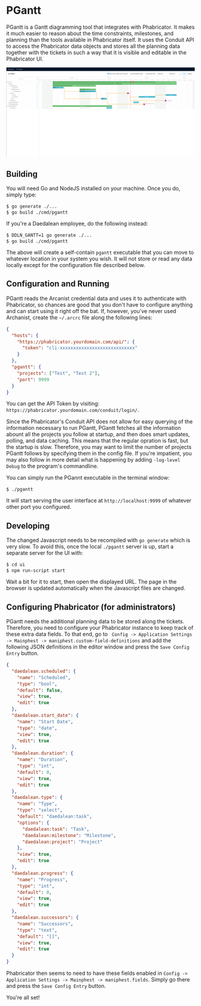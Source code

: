 
PGantt
======

PGantt is a Gantt diagramming tool that integrates with Phabricator. It makes it
much easier to reason about the time constraints, milestones, and planning than
the tools available in Phabricator itself. It uses the Conduit API to access the
Phabricator data objects and stores all the planning data together with the
tickets in such a way that it is visible and editable in the Phabricator UI.

![Screenshot](https://github.com/daedaleanai/pgantt/raw/master/screenshot.png)

Building
--------

You will need Go and NodeJS installed on your machine. Once you do, simply type:

    $ go generate ./...
    $ go build ./cmd/pgantt

If you're a Daedalean employee, do the following instead:

    $ DDLN_GANTT=1 go generate ./...
    $ go build ./cmd/pgantt

The above will create a self-contain `pgantt` executable that you can move to
whatever location in your system you wish. It will not store or read any data
locally except for the configuration file described below.

Configuration and Running
-------------------------

PGantt reads the Arcanist credential data and uses it to authenticate with
Phabricator, so chances are good that you don't have to configure anything and
can start using it right off the bat. If, however, you've never used Archanist,
create the `~/.arcrc` file along the following lines:

```json
{
  "hosts": {
    "https://phabricator.yourdomain.com/api/": {
      "token": "cli-xxxxxxxxxxxxxxxxxxxxxxxxxxxx"
    }
  },
  "pgantt": {
    "projects": ["Test", "Test 2"],
    "port": 9999
  }
}
```

You can get the API Token by visiting:
`https://phabricator.yourdomain.com/conduit/login/`.

Since the Phabricator's Conduit API does not allow for easy querying of the
information necessary to run PGantt, PGantt fetches all the information abount
all the projects you follow at startup, and then does smart updates, polling,
and data caching. This means that the regular opration is fast, but the startup
is slow. Therefore, you may want to limit the number of projects PGantt follows
by specifying them in the config file. If you're impatient, you may also follow
in more detail what is happening by adding `-log-level Debug` to the program's
commandline.

You can simply run the PGannt executable in the terminal window:

    $ ./pgantt

It will start serving the user interface at `http://localhost:9999` of whatever
other port you configured.

Developing
----------

The changed Javascript needs to be recompiled with `go generate` which is very
slow. To avoid this, once the local `./pgantt` server is up, start a separate
server for the UI with:

    $ cd ui
    $ npm run-script start

Wait a bit for it to start, then open the displayed URL. The page in the browser
is updated automatically when the Javascript files are changed.


Configuring Phabricator (for administrators)
--------------------------------------------

PGantt needs the additional planning data to be stored along the tickets.
Therefore, you need to configure your Phabricator instance to keep track of
these extra data fields. To that end, go to `
Config -> Application Settings -> Mainphest -> maniphest.custom-field-definitions`
and add the following JSON definitions in the editor window and press the
`Save Config Entry` button.

```json
{
  "daedalean.scheduled": {
    "name": "Scheduled",
    "type": "bool",
    "default": false,
    "view": true,
    "edit": true
  },
  "daedalean.start_date": {
    "name": "Start Date",
    "type": "date",
    "view": true,
    "edit": true
  },
  "daedalean.duration": {
    "name": "Duration",
    "type": "int",
    "default": 0,
    "view": true,
    "edit": true
  },
  "daedalean.type": {
    "name": "Type",
    "type": "select",
    "default": "daedalean:task",
    "options": {
      "daedalean:task": "Task",
      "daedalean:milestone": "Milestone",
      "daedalean:project": "Project"
    },
    "view": true,
    "edit": true
  },
  "daedalean.progress": {
    "name": "Progress",
    "type": "int",
    "default": 0,
    "view": true,
    "edit": true
  },
  "daedalean.successors": {
    "name": "Successors",
    "type": "text",
    "default": "[]",
    "view": true,
    "edit": true
  }
}
```

Phabricator then seems to need to have these fields enabled in
`Config -> Application Settings -> Mainphest -> maniphest.fields`. Simply go there
and press the `Save Config Entry` button.

You're all set!
